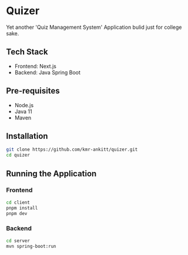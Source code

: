 # Quizer 

Yet another 'Quiz Management System' Application bulid just for college sake.

## Tech Stack
- Frontend: Next.js 
- Backend: Java Spring Boot

## Pre-requisites
- Node.js 
- Java 11
- Maven

## Installation
```bash
git clone https://github.com/kmr-ankitt/quizer.git
cd quizer
```

## Running the Application

### Frontend
```bash
cd client
pnpm install
pnpm dev
```
### Backend
```bash
cd server
mvn spring-boot:run
```
